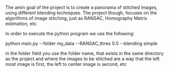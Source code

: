 The amin goal of the project is to create a panorama of stitched images, using different blending techniques. The project though, focuses on the algorithms of image stitching, just as RANSAC, Homography Matrix estimation, etc.


In order to execute the python program we use the following:

python main.py --folder my_data  --RANSAC_thres 0.5 --blending simple

in the folder field you use the folder name, that exists in the same directory as the project and where the images to be stitched are a way that the
left most image is first, the left to center image is second, etc
